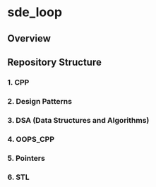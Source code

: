 # sde_loop

## Overview

## Repository Structure

### 1. **CPP**

### 2. **Design Patterns**

### 3. **DSA (Data Structures and Algorithms)**

### 4. **OOPS_CPP**

### 5. **Pointers**

### 6. **STL**
